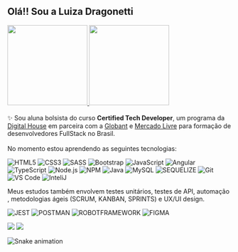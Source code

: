## Olá!! Sou a Luiza Dragonetti
 <div>
  <a href="https://github.com/lulutti">
  <img height="180em" src="https://github-readme-stats.vercel.app/api?username=lulutti&show_icons=true&theme=onedark&include_all_commits=true&count_private=true"/>
  <img height="180em" src="https://github-readme-stats.vercel.app/api/top-langs/?username=lulutti&layout=compact&langs_count=7&theme=onedark"/>
  </a>
</div><br>
✨ Sou aluna bolsista do curso <strong>Certified Tech Developer</strong>, um programa da <a href="https://www.digitalhouse.com/br">Digital House</a> em parceira com a <a href="https://www.globant.com/pt-br">Globant</a> e <a href="https://www.mercadolivre.com.br/institucional">Mercado Livre</a> para formação de desenvolvedores FullStack no Brasil.<br><br>
No momento estou aprendendo as seguintes tecnologias:

![HTML5](https://img.shields.io/badge/html5%20-%23E34F26.svg?&style=for-the-badge&logo=html5&logoColor=white)
![CSS3](https://img.shields.io/badge/css3%20-%231572B6.svg?&style=for-the-badge&logo=css3&logoColor=white)
![SASS](https://img.shields.io/badge/SASS%20-CC6699.svg?&style=for-the-badge&logo=SASS&logoColor=white)
![Bootstrap](https://img.shields.io/badge/-Bootstrap-563D7C?&style=for-the-badge&logo=bootstrap&logoColor=white)
![JavaScript](https://img.shields.io/badge/JavaScript-F7DF1E?style=for-the-badge&logo=javascript&logoColor=black)
![Angular](https://img.shields.io/badge/Angular-DD0031?style=for-the-badge&logo=angular&logoColor=white)
![TypeScript](https://img.shields.io/badge/typescript-3178C6?style=for-the-badge&logo=typescript&logoColor=white)
![Node.js](https://img.shields.io/badge/node.js%20-339933.svg?&style=for-the-badge&logo=node.js&logoColor=white)
![NPM](https://img.shields.io/badge/npm%20-CB3837.svg?&style=for-the-badge&logo=npm&logoColor=white)
![Java](https://img.shields.io/badge/Java-ED8B00?style=for-the-badge&logo=java&logoColor=white)
![MySQL](https://img.shields.io/badge/MySQL-00758F?style=for-the-badge&logo=mysql&logoColor=white)
![SEQUELIZE](https://img.shields.io/badge/Sequelize-52B0E7?style=for-the-badge&logo=sequelize&logoColor=white)
![Git](https://img.shields.io/badge/git%20-%23F05033.svg?&style=for-the-badge&logo=git&logoColor=white)
![VS Code](https://img.shields.io/badge/-VSCode-007ACC?&style=for-the-badge&logo=visual-studio-code&logoColor=white)
![InteliJ](https://img.shields.io/badge/IntelliJ-Idea-000000?style=for-the-badge&logo=intellijidea&logoColor=white)

<p>Meus estudos também envolvem testes unitários, testes de API, automação , metodologias ágeis (SCRUM, KANBAN, SPRINTS) e UX/UI design.</p>

 ![JEST](https://img.shields.io/badge/JEST-C21325?style=for-the-badge&logo=jest&logoColor=white)
 ![POSTMAN](https://img.shields.io/badge/postman-FF6C37?style=for-the-badge&logo=postman&logoColor=white)
 ![ROBOTFRAMEWORK](https://img.shields.io/badge/robotframework-000000?style=for-the-badge&logo=robotframework&logoColor=white)
 ![FIGMA](https://img.shields.io/badge/figma-F24E1E?style=for-the-badge&logo=figma&logoColor=white)
 


<div> 
  <a href = "mailto:malludra@gmail.com"><img src="https://img.shields.io/badge/-Gmail-%23EA4335?style=for-the-badge&logo=gmail&logoColor=white" target="_blank"></a>
  <a href="https://www.linkedin.com/in/luizadragonetti/" target="_blank"><img src="https://img.shields.io/badge/-LinkedIn-%230077B5?style=for-the-badge&logo=linkedin&logoColor=white" target="_blank"></a> </div>
  

![Snake animation](https://github.com/lulutti/lulutti/blob/output/github-contribution-grid-snake.svg)
